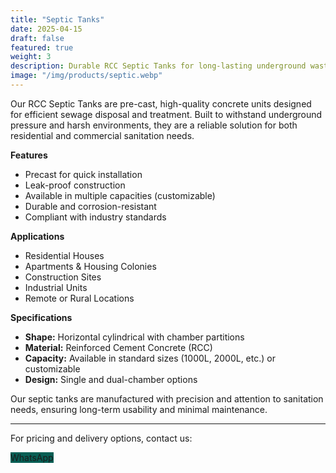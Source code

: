 ```yaml
---
title: "Septic Tanks"
date: 2025-04-15
draft: false
featured: true
weight: 3
description: Durable RCC Septic Tanks for long-lasting underground waste storage
image: "/img/products/septic.webp"
---
```


Our RCC Septic Tanks are pre-cast, high-quality concrete units designed for efficient sewage disposal and treatment. Built to withstand underground pressure and harsh environments, they are a reliable solution for both residential and commercial sanitation needs.

**Features**
- Precast for quick installation
- Leak-proof construction
- Available in multiple capacities (customizable)
- Durable and corrosion-resistant
- Compliant with industry standards

**Applications**
- Residential Houses
- Apartments & Housing Colonies
- Construction Sites
- Industrial Units
- Remote or Rural Locations

**Specifications**
- **Shape:** Horizontal cylindrical with chamber partitions
- **Material:** Reinforced Cement Concrete (RCC)
- **Capacity:** Available in standard sizes (1000L, 2000L, etc.) or customizable
- **Design:** Single and dual-chamber options

Our septic tanks are manufactured with precision and attention to sanitation needs, ensuring long-term usability and minimal maintenance.

---

For pricing and delivery options, contact us:
 <!-- WhatsApp Button -->
<div>
  <a 
    href="https://wa.me/919246363852" 
    target="_blank"
    class="inline-flex items-center px-4 py-2 text-white text-sm font-semibold rounded-md shadow transition no-underline"
    style="background-color: #075E54; text-decoration: none;"
  >
    <i class="fab fa-whatsapp text-lg mr-2" style="text-decoration: none;"></i> WhatsApp
  </a>
</div>
